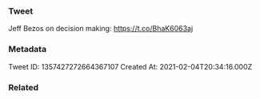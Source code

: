 ### Tweet
Jeff Bezos on decision making: https://t.co/BhaK6063aj

### Metadata
Tweet ID: 1357427272664367107
Created At: 2021-02-04T20:34:16.000Z

### Related

